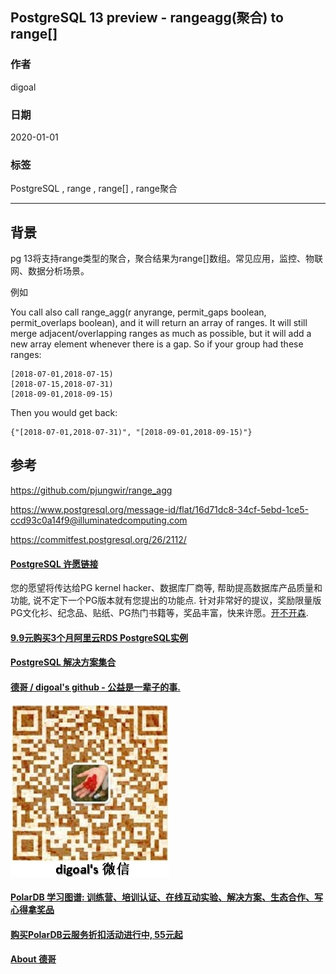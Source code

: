 ## PostgreSQL 13 preview - rangeagg(聚合) to range[]   
                                                                                                                           
### 作者                                                                                  
digoal                                                                                                                           
                                                                                                                           
### 日期                                                                                                                           
2020-01-01                                                                                                                        
                                                                                                                           
### 标签                                                                                                                           
PostgreSQL , range , range[] , range聚合      
                                                                                                                           
----                                                                                                                           
                                                                                                                           
## 背景      
pg 13将支持range类型的聚合，聚合结果为range[]数组。常见应用，监控、物联网、数据分析场景。    
  
例如  
  
You call also call range_agg(r anyrange, permit_gaps boolean, permit_overlaps boolean), and it will return an array of ranges. It will still merge adjacent/overlapping ranges as much as possible, but it will add a new array element whenever there is a gap. So if your group had these ranges:  
  
```  
[2018-07-01,2018-07-15)  
[2018-07-15,2018-07-31)  
[2018-09-01,2018-09-15)  
```  
  
Then you would get back:  
  
```  
{"[2018-07-01,2018-07-31)", "[2018-09-01,2018-09-15)"}  
```  
  
## 参考  
https://github.com/pjungwir/range_agg  
  
https://www.postgresql.org/message-id/flat/16d71dc8-34cf-5ebd-1ce5-ccd93c0a14f9@illuminatedcomputing.com  
  
https://commitfest.postgresql.org/26/2112/  
  
  
  
  
  
  
  
  
  
  
  
  
  
  
  
  
  
  
  
  
  
  
  
  
  
  
  
  
  
  
  
  
  
  
  
  
  
  
  
  
  
  
  
  
  
  
  
  
  
  
  
  
  
  
#### [PostgreSQL 许愿链接](https://github.com/digoal/blog/issues/76 "269ac3d1c492e938c0191101c7238216")
您的愿望将传达给PG kernel hacker、数据库厂商等, 帮助提高数据库产品质量和功能, 说不定下一个PG版本就有您提出的功能点. 针对非常好的提议，奖励限量版PG文化衫、纪念品、贴纸、PG热门书籍等，奖品丰富，快来许愿。[开不开森](https://github.com/digoal/blog/issues/76 "269ac3d1c492e938c0191101c7238216").  
  
  
#### [9.9元购买3个月阿里云RDS PostgreSQL实例](https://www.aliyun.com/database/postgresqlactivity "57258f76c37864c6e6d23383d05714ea")
  
  
#### [PostgreSQL 解决方案集合](https://yq.aliyun.com/topic/118 "40cff096e9ed7122c512b35d8561d9c8")
  
  
#### [德哥 / digoal's github - 公益是一辈子的事.](https://github.com/digoal/blog/blob/master/README.md "22709685feb7cab07d30f30387f0a9ae")
  
  
![digoal's wechat](../pic/digoal_weixin.jpg "f7ad92eeba24523fd47a6e1a0e691b59")
  
  
#### [PolarDB 学习图谱: 训练营、培训认证、在线互动实验、解决方案、生态合作、写心得拿奖品](https://www.aliyun.com/database/openpolardb/activity "8642f60e04ed0c814bf9cb9677976bd4")
  
  
#### [购买PolarDB云服务折扣活动进行中, 55元起](https://www.aliyun.com/activity/new/polardb-yunparter?userCode=bsb3t4al "e0495c413bedacabb75ff1e880be465a")
  
  
#### [About 德哥](https://github.com/digoal/blog/blob/master/me/readme.md "a37735981e7704886ffd590565582dd0")
  
